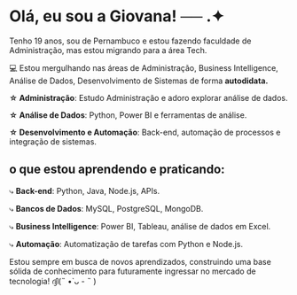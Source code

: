 # Olá, eu sou a Giovana!    ── .✦

Tenho 19 anos, sou de Pernambuco e estou fazendo faculdade de Administração, mas estou migrando para a área Tech.

💻 Estou mergulhando nas áreas de Administração, Business Intelligence, Análise de Dados, Desenvolvimento de Sistemas de forma **autodidata.**
 
**☆ Administração**: Estudo Administração e adoro explorar análise de dados.

**☆ Análise de Dados**: Python, Power BI e ferramentas de análise.

**☆ Desenvolvimento e Automação**: Back-end, automação de processos e integração de sistemas.



##  o que estou aprendendo e praticando: 
⤷ **Back-end**: Python, Java, Node.js, APIs.

⤷ **Bancos de Dados**: MySQL, PostgreSQL, MongoDB.

⤷ **Business Intelligence**: Power BI, Tableau, análise de dados em Excel.

⤷ **Automação**: Automatização de tarefas com Python e Node.js.



Estou sempre em busca de novos aprendizados, construindo uma base sólida de conhecimento para futuramente ingressar no mercado de tecnologia!     ദ്ദി(˵ •̀ ᴗ - ˵ ) 


